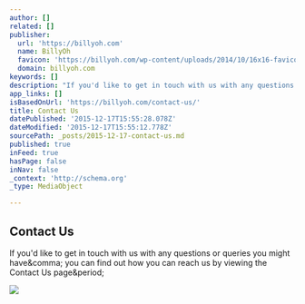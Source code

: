 ```yaml
---
author: []
related: []
publisher:
  url: 'https://billyoh.com'
  name: BillyOh
  favicon: 'https://billyoh.com/wp-content/uploads/2014/10/16x16-favicon.ico'
  domain: billyoh.com
keywords: []
description: "If you'd like to get in touch with us with any questions or queries you might have, you can find out how you can reach us by viewing the Contact Us page."
app_links: []
isBasedOnUrl: 'https://billyoh.com/contact-us/'
title: Contact Us
datePublished: '2015-12-17T15:55:28.078Z'
dateModified: '2015-12-17T15:55:12.778Z'
sourcePath: _posts/2015-12-17-contact-us.md
published: true
inFeed: true
hasPage: false
inNav: false
_context: 'http://schema.org'
_type: MediaObject

---
```

<article style=""><h1>Contact Us</h1><p>If you'd like to get in touch with us with any questions or queries you might have&amp;comma; you can find out how you can reach us by viewing the Contact Us page&amp;period;</p><img src="https://billyoh.com/wp-content/uploads/2014/11/nav-log-cabins1.png" /></article>